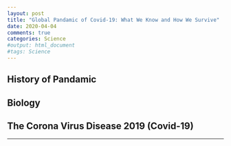```yaml
---
layout: post
title: "Global Pandamic of Covid-19: What We Know and How We Survive"
date: 2020-04-04
comments: true
categories: Science
#output: html_document
#tags: Science 
---
```


## History of Pandamic

## Biology

## The Corona Virus Disease 2019 (Covid-19)



--------------------------------------------------------




